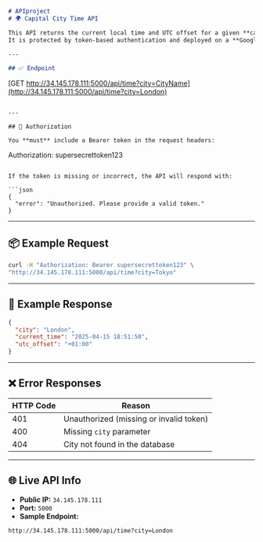 
```markdown
# APIproject
# 🌍 Capital City Time API

This API returns the current local time and UTC offset for a given **capital city**.  
It is protected by token-based authentication and deployed on a **Google Cloud Platform (GCP) VM**.

---

## ✅ Endpoint

```
[GET http://34.145.178.111:5000/api/time?city=CityName](http://34.145.178.111:5000/api/time?city=London)
```

---

## 🔐 Authorization

You **must** include a Bearer token in the request headers:

```
Authorization: supersecrettoken123
```

If the token is missing or incorrect, the API will respond with:

```json
{
  "error": "Unauthorized. Please provide a valid token."
}
```

---

## 📦 Example Request

```bash
curl -H "Authorization: Bearer supersecrettoken123" \
"http://34.145.178.111:5000/api/time?city=Tokyo"

```

---

## 📄 Example Response

```json
{
  "city": "London",
  "current_time": "2025-04-15 18:51:50",
  "utc_offset": "+01:00"
}
```

---

## ❌ Error Responses

| HTTP Code | Reason                                |
|-----------|----------------------------------------|
| 401       | Unauthorized (missing or invalid token) |
| 400       | Missing `city` parameter               |
| 404       | City not found in the database         |

---

## 🌐 Live API Info

- **Public IP:** `34.145.178.111`
- **Port:** `5000`
- **Sample Endpoint:**

```
http://34.145.178.111:5000/api/time?city=London
```

